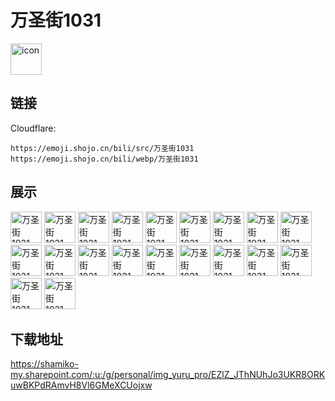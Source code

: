 # 万圣街1031
<img src="https://emoji.shojo.cn/bili/src/万圣街1031/icon.png" width="50" height="50" alt="icon">

## 链接
Cloudflare:
```
https://emoji.shojo.cn/bili/src/万圣街1031
https://emoji.shojo.cn/bili/webp/万圣街1031
```
## 展示
<img src="https://emoji.shojo.cn/bili/src/万圣街1031/万圣街1031-喷鼻血.png" width="50" height="50" alt="万圣街1031-喷鼻血">
<img src="https://emoji.shojo.cn/bili/src/万圣街1031/万圣街1031-失落.png" width="50" height="50" alt="万圣街1031-失落">
<img src="https://emoji.shojo.cn/bili/src/万圣街1031/万圣街1031-怎么了.png" width="50" height="50" alt="万圣街1031-怎么了">
<img src="https://emoji.shojo.cn/bili/src/万圣街1031/万圣街1031-眼睛发光.png" width="50" height="50" alt="万圣街1031-眼睛发光">
<img src="https://emoji.shojo.cn/bili/src/万圣街1031/万圣街1031-杀气.png" width="50" height="50" alt="万圣街1031-杀气">
<img src="https://emoji.shojo.cn/bili/src/万圣街1031/万圣街1031-昏厥.png" width="50" height="50" alt="万圣街1031-昏厥">
<img src="https://emoji.shojo.cn/bili/src/万圣街1031/万圣街1031-可爱.png" width="50" height="50" alt="万圣街1031-可爱">
<img src="https://emoji.shojo.cn/bili/src/万圣街1031/万圣街1031-吃惊.png" width="50" height="50" alt="万圣街1031-吃惊">
<img src="https://emoji.shojo.cn/bili/src/万圣街1031/万圣街1031-圣光.png" width="50" height="50" alt="万圣街1031-圣光">
<img src="https://emoji.shojo.cn/bili/src/万圣街1031/万圣街1031-尬笑.png" width="50" height="50" alt="万圣街1031-尬笑">
<img src="https://emoji.shojo.cn/bili/src/万圣街1031/万圣街1031-沉默.png" width="50" height="50" alt="万圣街1031-沉默">
<img src="https://emoji.shojo.cn/bili/src/万圣街1031/万圣街1031-你醒啦.png" width="50" height="50" alt="万圣街1031-你醒啦">
<img src="https://emoji.shojo.cn/bili/src/万圣街1031/万圣街1031-你在干森么.png" width="50" height="50" alt="万圣街1031-你在干森么">
<img src="https://emoji.shojo.cn/bili/src/万圣街1031/万圣街1031-美食在哪里.png" width="50" height="50" alt="万圣街1031-美食在哪里">
<img src="https://emoji.shojo.cn/bili/src/万圣街1031/万圣街1031-心碎.png" width="50" height="50" alt="万圣街1031-心碎">
<img src="https://emoji.shojo.cn/bili/src/万圣街1031/万圣街1031-恶魔诱惑.png" width="50" height="50" alt="万圣街1031-恶魔诱惑">
<img src="https://emoji.shojo.cn/bili/src/万圣街1031/万圣街1031-泪目.png" width="50" height="50" alt="万圣街1031-泪目">
<img src="https://emoji.shojo.cn/bili/src/万圣街1031/万圣街1031-嘟嘟嘴.png" width="50" height="50" alt="万圣街1031-嘟嘟嘴">
<img src="https://emoji.shojo.cn/bili/src/万圣街1031/万圣街1031-害怕.png" width="50" height="50" alt="万圣街1031-害怕">
<img src="https://emoji.shojo.cn/bili/src/万圣街1031/万圣街1031-生气.png" width="50" height="50" alt="万圣街1031-生气">

## 下载地址

https://shamiko-my.sharepoint.com/:u:/g/personal/img_yuru_pro/EZlZ_JThNUhJo3UKR8ORKuwBKPdRAmvH8Vl6GMeXCUojxw